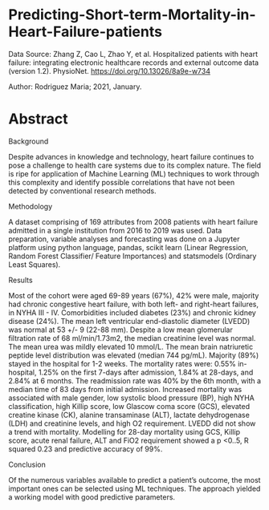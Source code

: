 # Predicting-Short-term-Mortality-in-Heart-Failure-patients

Data Source: Zhang Z, Cao L, Zhao Y, et al. Hospitalized patients with heart failure: integrating electronic healthcare records and external outcome data (version 1.2).  PhysioNet. https://doi.org/10.13026/8a9e-w734


Author: Rodriguez Maria;  2021, January.



# Abstract

Background

Despite advances in knowledge and technology, heart failure continues to pose a challenge to health care systems due to its complex nature.  The field is ripe for application of Machine Learning (ML) techniques to work through this complexity and identify possible correlations that have not been detected by conventional research methods. 

Methodology

A dataset comprising of 169 attributes from 2008 patients with heart failure admitted in a single institution from 2016 to 2019 was used.  Data preparation, variable analyses and forecasting was done on a Jupyter platform using python language, pandas, scikit learn (Linear Regression, Random Forest Classifier/ Feature Importances) and statsmodels (Ordinary Least Squares).  

Results

Most of the cohort were aged 69-89 years (67%), 42% were male, majority had chronic congestive heart failure, with both left- and right-heart failures, in NYHA III - IV.  Comorbidities included diabetes (23%) and chronic kidney disease (24%).  The mean left ventricular end-diastolic diameter (LVEDD) was normal at 53 +/- 9 (22-88 mm).  Despite a low mean glomerular filtration rate of 68 ml/min/1.73m2, the median creatinine level was normal.  The mean urea was mildly elevated 10 mmol/L.  The mean brain natriuretic peptide level distribution was elevated (median 744 pg/mL).  Majority (89%) stayed in the hospital for 1-2 weeks.  The mortality rates were:  0.55% in-hospital, 1.25% on the first 7-days after admission, 1.84% at 28-days, and 2.84% at 6 months.  The readmission rate was 40% by the 6th month, with a median time of 83 days from initial admission.  Increased mortality was associated with male gender, low systolic blood pressure (BP), high NYHA classification, high Killip score, low Glascow coma score (GCS), elevated creatine kinase (CK), alanine transaminase (ALT), lactate dehydrogenase (LDH) and creatinine levels, and high O2 requirement.  LVEDD did not show a trend with mortality.  Modelling for 28-day mortality using GCS, Killip score, acute renal failure, ALT and FiO2 requirement showed a p <0..5, R squared 0.23 and predictive accuracy of 99%.

Conclusion

Of the numerous variables available to predict a patient’s outcome, the most important ones can be selected using ML techniques.  The approach yielded a working model with good predictive parameters.
